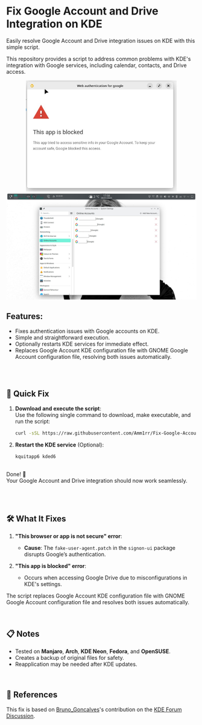 # Fix Google Account and Drive Integration on KDE

Easily resolve Google Account and Drive integration issues on KDE with this simple script.

This repository provides a script to address common problems with KDE's integration with Google services, including calendar, contacts, and Drive access.

<p align="center">
<a href="./assets/this-app-is-blocked.jpg">
  <img src="./assets/this-app-is-blocked.jpg" alt="This app is blocked by Google" width="400">
</a>
<a href="./assets/kde-online-accounts.jpg">
  <img src="./assets/kde-online-accounts.jpg" alt="The KDE google online accounts" width="525">
</a>
<p>

## Features:

- Fixes authentication issues with Google accounts on KDE.
- Simple and straightforward execution.
- Optionally restarts KDE services for immediate effect.
- Replaces Google Account KDE configuration file with GNOME Google Account configuration file, resolving both issues automatically.

<br><br>

## 🚀 Quick Fix

1. **Download and execute the script**:  
   Use the following single command to download, make executable, and run the script:

   ```bash
   curl -sSL https://raw.githubusercontent.com/Amm1rr/Fix-Google-Account-on-KDE/refs/heads/main/fix_kde_google_integration.sh -o fix_kde_google_integration.sh && chmod +x fix_kde_google_integration.sh && ./fix_kde_google_integration.sh
   ```

2. **Restart the KDE service** (Optional):
   ```bash
   kquitapp6 kded6
   ```

<br>
Done! 🎉<br>
Your Google Account and Drive integration should now work seamlessly.

<br><br>

## 🛠 What It Fixes

1. **"This browser or app is not secure" error**:

   - **Cause**: The `fake-user-agent.patch` in the `signon-ui` package disrupts Google’s authentication.

2. **"This app is blocked" error**:
   - Occurs when accessing Google Drive due to misconfigurations in KDE's settings.

The script replaces Google Account KDE configuration file with GNOME Google Account configuration file and resolves both issues automatically.

<br>

## 📋 Notes

- Tested on **Manjaro**, **Arch**, **KDE Neon**, **Fedora**, and **OpenSUSE**.
- Creates a backup of original files for safety.
- Reapplication may be needed after KDE updates.

<br>

## 🌟 References

This fix is based on [Bruno_Goncalves](https://discuss.kde.org/u/Bruno_Goncalves)'s contribution on the [KDE Forum Discussion](https://discuss.kde.org/t/kde-online-accounts-not-signing-in/3411/38?u=amir).
